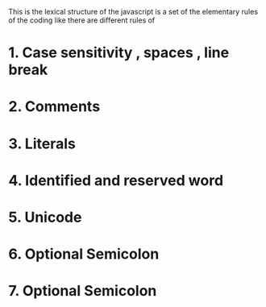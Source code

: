 This is the lexical structure of the javascript is a set of the elementary rules of the coding like there 
are different rules of 

# 1. Case sensitivity , spaces , line break 

# 2. Comments

# 3. Literals

# 4. Identified and reserved word

# 5. Unicode 

# 6. Optional Semicolon

# 7. Optional Semicolon